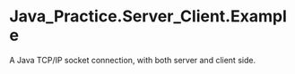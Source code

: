 # Java_Practice.Server_Client.Example


A Java TCP/IP socket connection, with both server and client side.
